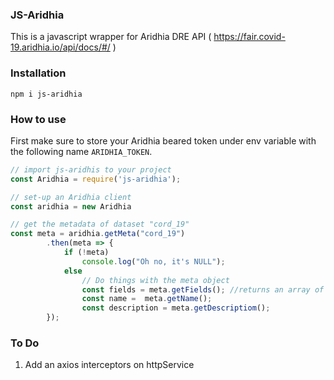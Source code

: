 ### JS-Aridhia

This is a javascript wrapper for Aridhia DRE API ( https://fair.covid-19.aridhia.io/api/docs/#/ )

### Installation

``` npm i js-aridhia ```

### How to use

First make sure to store your Aridhia beared token under env variable with the following name ```ARIDHIA_TOKEN```.

```javascript
// import js-aridhis to your project
const Aridhia = require('js-aridhia');

// set-up an Aridhia client
const aridhia = new Aridhia

// get the metadata of dataset "cord_19"
const meta = aridhia.getMeta("cord_19")
		.then(meta => {
			if (!meta)
				console.log("Oh no, it's NULL");
			else
				// Do things with the meta object
				const fields = meta.getFields(); //returns an array of the fields metadata
				const name =  meta.getName();
				const description = meta.getDescriptiom();
		});
```

### To Do

1. Add an axios interceptors on httpService